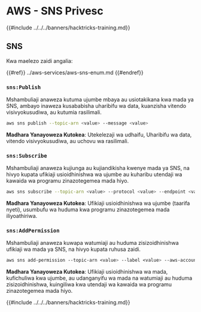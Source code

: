 # AWS - SNS Privesc

{{#include ../../../banners/hacktricks-training.md}}

## SNS

Kwa maelezo zaidi angalia:

{{#ref}}
../aws-services/aws-sns-enum.md
{{#endref}}

### `sns:Publish`

Mshambuliaji anaweza kutuma ujumbe mbaya au usiotakikana kwa mada ya SNS, ambayo inaweza kusababisha uharibifu wa data, kuanzisha vitendo visivyokusudiwa, au kutumia rasilimali.
```bash
aws sns publish --topic-arn <value> --message <value>
```
**Madhara Yanayoweza Kutokea**: Utekelezaji wa udhaifu, Uharibifu wa data, vitendo visivyokusudiwa, au uchovu wa rasilimali.

### `sns:Subscribe`

Mshambuliaji anaweza kujiunga au kujiandikisha kwenye mada ya SNS, na hivyo kupata ufikiaji usioidhinishwa wa ujumbe au kuharibu utendaji wa kawaida wa programu zinazotegemea mada hiyo.
```bash
aws sns subscribe --topic-arn <value> --protocol <value> --endpoint <value>
```
**Madhara Yanayoweza Kutokea**: Ufikiaji usioidhinishwa wa ujumbe (taarifa nyeti), usumbufu wa huduma kwa programu zinazotegemea mada iliyoathiriwa.

### `sns:AddPermission`

Mshambuliaji anaweza kuwapa watumiaji au huduma zisizoidhinishwa ufikiaji wa mada ya SNS, na hivyo kupata ruhusa zaidi.
```css
aws sns add-permission --topic-arn <value> --label <value> --aws-account-id <value> --action-name <value>
```
**Madhara Yanayoweza Kutokea**: Ufikiaji usioidhinishwa wa mada, kufichuliwa kwa ujumbe, au udanganyifu wa mada na watumiaji au huduma zisizoidhinishwa, kuingiliwa kwa utendaji wa kawaida wa programu zinazotegemea mada hiyo.

{{#include ../../../banners/hacktricks-training.md}}
